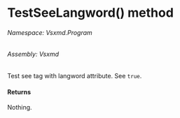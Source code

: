 <a name='M-Vsxmd-Program-Test-TestSeeLangword'></a>
# TestSeeLangword() method

###### Namespace:  Vsxmd.Program

###### Assembly:  Vsxmd

Test see tag with langword attribute. See `true`.

#### Returns





Nothing.
